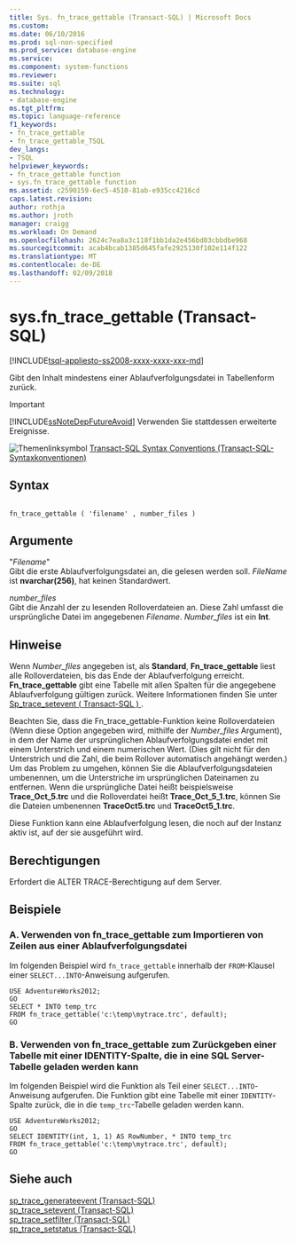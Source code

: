 ```yaml
---
title: Sys. fn_trace_gettable (Transact-SQL) | Microsoft Docs
ms.custom: 
ms.date: 06/10/2016
ms.prod: sql-non-specified
ms.prod_service: database-engine
ms.service: 
ms.component: system-functions
ms.reviewer: 
ms.suite: sql
ms.technology:
- database-engine
ms.tgt_pltfrm: 
ms.topic: language-reference
f1_keywords:
- fn_trace_gettable
- fn_trace_gettable_TSQL
dev_langs:
- TSQL
helpviewer_keywords:
- fn_trace_gettable function
- sys.fn_trace_gettable function
ms.assetid: c2590159-6ec5-4510-81ab-e935cc4216cd
caps.latest.revision: 
author: rothja
ms.author: jroth
manager: craigg
ms.workload: On Demand
ms.openlocfilehash: 2624c7ea8a3c118f1bb1da2e456bd03cbbdbe968
ms.sourcegitcommit: acab4bcab1385d645fafe2925130f102e114f122
ms.translationtype: MT
ms.contentlocale: de-DE
ms.lasthandoff: 02/09/2018
---
```

# <a name="sysfntracegettable-transact-sql"></a>sys.fn_trace_gettable (Transact-SQL)
[!INCLUDE[tsql-appliesto-ss2008-xxxx-xxxx-xxx-md](../../includes/tsql-appliesto-ss2008-xxxx-xxxx-xxx-md.md)]

  Gibt den Inhalt mindestens einer Ablaufverfolgungsdatei in Tabellenform zurück.  
  
> [!IMPORTANT]  
>  [!INCLUDE[ssNoteDepFutureAvoid](../../includes/ssnotedepfutureavoid-md.md)] Verwenden Sie stattdessen erweiterte Ereignisse.  
   
 ![Themenlinksymbol](../../database-engine/configure-windows/media/topic-link.gif "Topic link icon") [Transact-SQL Syntax Conventions (Transact-SQL-Syntaxkonventionen)](../../t-sql/language-elements/transact-sql-syntax-conventions-transact-sql.md)  
  
## <a name="syntax"></a>Syntax  
  
```  
  
fn_trace_gettable ( 'filename' , number_files )  
```  
  
## <a name="arguments"></a>Argumente  
 "*Filename*"  
 Gibt die erste Ablaufverfolgungsdatei an, die gelesen werden soll. *FileName* ist **nvarchar(256)**, hat keinen Standardwert.  
  
 *number_files*  
 Gibt die Anzahl der zu lesenden Rolloverdateien an. Diese Zahl umfasst die ursprüngliche Datei im angegebenen *Filename*. *Number_files* ist ein **Int**.  
  
## <a name="remarks"></a>Hinweise  
 Wenn *Number_files* angegeben ist, als **Standard**, **Fn_trace_gettable** liest alle Rolloverdateien, bis das Ende der Ablaufverfolgung erreicht. **Fn_trace_gettable** gibt eine Tabelle mit allen Spalten für die angegebene Ablaufverfolgung gültigen zurück. Weitere Informationen finden Sie unter [Sp_trace_setevent &#40; Transact-SQL &#41; ](../../relational-databases/system-stored-procedures/sp-trace-setevent-transact-sql.md).  
  
 Beachten Sie, dass die Fn_trace_gettable-Funktion keine Rolloverdateien (Wenn diese Option angegeben wird, mithilfe der *Number_files* Argument), in dem der Name der ursprünglichen Ablaufverfolgungsdatei endet mit einem Unterstrich und einem numerischen Wert. (Dies gilt nicht für den Unterstrich und die Zahl, die beim Rollover automatisch angehängt werden.) Um das Problem zu umgehen, können Sie die Ablaufverfolgungsdateien umbenennen, um die Unterstriche im ursprünglichen Dateinamen zu entfernen. Wenn die ursprüngliche Datei heißt beispielsweise **Trace_Oct_5.trc** und die Rolloverdatei heißt **Trace_Oct_5_1.trc**, können Sie die Dateien umbenennen **TraceOct5.trc** und  **TraceOct5_1.trc**.  
  
 Diese Funktion kann eine Ablaufverfolgung lesen, die noch auf der Instanz aktiv ist, auf der sie ausgeführt wird.  
  
## <a name="permissions"></a>Berechtigungen  
 Erfordert die ALTER TRACE-Berechtigung auf dem Server.  
  
## <a name="examples"></a>Beispiele  
  
### <a name="a-using-fntracegettable-to-import-rows-from-a-trace-file"></a>A. Verwenden von fn_trace_gettable zum Importieren von Zeilen aus einer Ablaufverfolgungsdatei  
 Im folgenden Beispiel wird `fn_trace_gettable` innerhalb der `FROM`-Klausel einer `SELECT...INTO`-Anweisung aufgerufen.  
  
```  
USE AdventureWorks2012;  
GO  
SELECT * INTO temp_trc  
FROM fn_trace_gettable('c:\temp\mytrace.trc', default);  
GO  
```  
  
### <a name="b-using-fntracegettable-to-return-a-table-with-an-identity-column-that-can-be-loaded-into-a-sql-server-table"></a>B. Verwenden von fn_trace_gettable zum Zurückgeben einer Tabelle mit einer IDENTITY-Spalte, die in eine SQL Server-Tabelle geladen werden kann  
 Im folgenden Beispiel wird die Funktion als Teil einer `SELECT...INTO`-Anweisung aufgerufen. Die Funktion gibt eine Tabelle mit einer `IDENTITY`-Spalte zurück, die in die `temp_trc`-Tabelle geladen werden kann.  
  
```  
USE AdventureWorks2012;  
GO  
SELECT IDENTITY(int, 1, 1) AS RowNumber, * INTO temp_trc  
FROM fn_trace_gettable('c:\temp\mytrace.trc', default);  
GO  
```  
  
## <a name="see-also"></a>Siehe auch  
 [sp_trace_generateevent &#40;Transact-SQL&#41;](../../relational-databases/system-stored-procedures/sp-trace-generateevent-transact-sql.md)   
 [sp_trace_setevent &#40;Transact-SQL&#41;](../../relational-databases/system-stored-procedures/sp-trace-setevent-transact-sql.md)   
 [sp_trace_setfilter &#40;Transact-SQL&#41;](../../relational-databases/system-stored-procedures/sp-trace-setfilter-transact-sql.md)   
 [sp_trace_setstatus &#40;Transact-SQL&#41;](../../relational-databases/system-stored-procedures/sp-trace-setstatus-transact-sql.md)  
  
  
